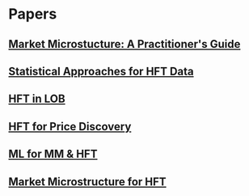 # Papers 
## [Market Microstucture: A Practitioner's Guide](http://www.chesler.us/resources/academia/microstructure_survey_madhavan.pdf)

## [Statistical Approaches for HFT  Data](https://par.nsf.gov/servlets/purl/10378098)

## [HFT in LOB](https://math.nyu.edu/~avellane/HighFrequencyTrading.pdf)

## [HFT for Price Discovery](https://faculty.haas.berkeley.edu/hender/HFT-PD.pdf)

## [ML for MM & HFT](https://www.cis.upenn.edu/~mkearns/papers/KearnsNevmyvakaHFTRiskBooks.pdf)

## [Market Microstructure for HFT](https://statmath.wu.ac.at/~hauser/LVs/FinEtricsQF/References/oHara2015JFinEco_HighFrequ_Market_MiicroStruct.pdf)
